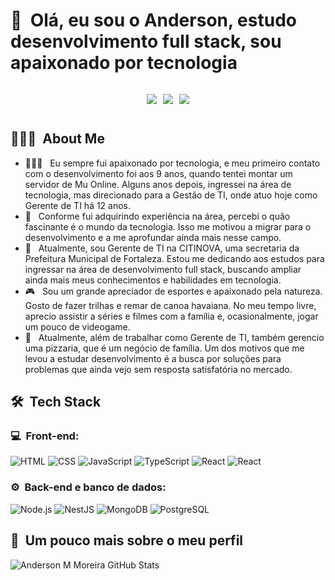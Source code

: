 <h1>👋 &nbsp;Olá, eu sou o Anderson, estudo desenvolvimento full stack, sou apaixonado por tecnologia</h1>

<div style="display: flex; justify-content: center; gap: 10px;">

<a href="https://www.instagram.com/andersondmm/"><img src="https://img.shields.io/badge/@andersonmoreira_-E4405F?style=for-the-badge&logo=Instagram&logoColor=white"/>
</a>

<a href="https://www.linkedin.com/in/anderson-moreira-7a0177172"><img src="https://img.shields.io/badge/Anderson%20M%20Moreira-0077B5?style=for-the-badge&logo=Linkedin&logoColor=white"/>
</a>

<a href="mailto:anderson.d.mm@hotmail.com"><img src="https://img.shields.io/badge/anderson.d.mm@hotmail.com-0078D4?style=for-the-badge&logo=microsoft-outlook&logoColor=white"/>
</a>

</div>

<h2> 👨🏻‍💻 &nbsp;About Me </h2>

- 👨🏻‍💻 &nbsp; Eu sempre fui apaixonado por tecnologia, e meu primeiro contato com o desenvolvimento foi aos 9 anos, quando tentei montar um servidor de Mu Online. Alguns anos depois, ingressei na área de tecnologia, mas direcionado para a Gestão de TI, onde atuo hoje como Gerente de TI há 12 anos.
- 💚 &nbsp; Conforme fui adquirindo experiência na área, percebi o quão fascinante é o mundo da tecnologia. Isso me motivou a migrar para o desenvolvimento e a me aprofundar ainda mais nesse campo.
- 🚀 &nbsp; Atualmente, sou Gerente de TI na CITINOVA, uma secretaria da Prefeitura Municipal de Fortaleza. Estou me dedicando aos estudos para ingressar na área de desenvolvimento full stack, buscando ampliar ainda mais meus conhecimentos e habilidades em tecnologia.
- 🎮 &nbsp; Sou um grande apreciador de esportes e apaixonado pela natureza. Gosto de fazer trilhas e remar de canoa havaiana. No meu tempo livre, aprecio assistir a séries e filmes com a família e, ocasionalmente, jogar um pouco de videogame.
- 🍕 &nbsp; Atualmente, além de trabalhar como Gerente de TI, também gerencio uma pizzaria, que é um negócio de família. Um dos motivos que me levou a estudar desenvolvimento é a busca por soluções para problemas que ainda vejo sem resposta satisfatória no mercado.

<h2> 🛠 &nbsp;Tech Stack</h2>

<h3>💻 &nbsp;Front-end:</h3>

![HTML](https://img.shields.io/badge/-HTML-333333?style=flat&logo=HTML5)
![CSS](https://img.shields.io/badge/-CSS-333333?style=flat&logo=CSS3&logoColor=1572B6)
![JavaScript](https://img.shields.io/badge/-JavaScript-333333?style=flat&logo=javascript)
![TypeScript](https://img.shields.io/badge/-TypeScript-333333?style=flat&logo=typescript&logoColor=2D79C7)
![React](https://img.shields.io/badge/-React-333333?style=flat&logo=react)
![React](https://img.shields.io/badge/-React%20Native-333333?style=flat&logo=react)

<h3>⚙️ &nbsp;Back-end e banco de dados:</h3>

![Node.js](https://img.shields.io/badge/-Node.js-333333?style=flat&logo=node.js)
![NestJS](https://img.shields.io/badge/-NestJS-333333?style=flat&logo=nestjs&logoColor=E535AB)
![MongoDB](https://img.shields.io/badge/-MongoDB-333333?style=flat&logo=mongodb)
![PostgreSQL](https://img.shields.io/badge/-PostgreSQL-333333?style=flat&logo=postgresql)

<h2>🚀 &nbsp;Um pouco mais sobre o meu perfil</h2>

![Anderson M Moreira GitHub Stats](https://github-readme-stats.vercel.app/api?username=andersonmmoreira&show_icons=true&theme=dracula)
